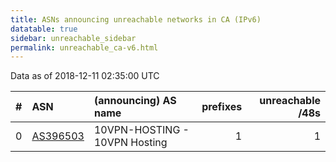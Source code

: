 ```yaml
---
title: ASNs announcing unreachable networks in CA (IPv6)
datatable: true
sidebar: unreachable_sidebar
permalink: unreachable_ca-v6.html
---
```


Data as of 2018-12-11 02:35:00 UTC


<div class="datatable-begin"></div>

|   # | ASN                                      | (announcing) AS name          |   prefixes |   unreachable /48s |
|----:|:-----------------------------------------|:------------------------------|-----------:|-------------------:|
|   0 | [AS396503](unreachable_AS396503-v6.html) | 10VPN-HOSTING - 10VPN Hosting |          1 |                  1 |

<div class="datatable-end"></div>